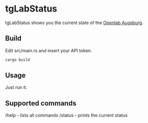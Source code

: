 # tgLabStatus
tgLabStatus shows you the current state of the [Openlab Augsburg](https://openlab-augsburg.de).

## Build
Edit src/main.rs and insert your API token.
```sh
cargo build
```

## Usage
Just run it.

## Supported commands
/help - lists all commands
/status - prints the current status
